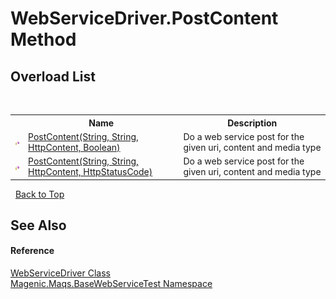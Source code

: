 # WebServiceDriver.PostContent Method 
 


## Overload List
&nbsp;<table><tr><th></th><th>Name</th><th>Description</th></tr><tr><td>![Protected method](media/protmethod.gif "Protected method")</td><td><a href="MAQS_5/WebServices_AUTOGENERATED/WebServiceDriver-PostContent_Method_(String,_String,_HttpContent,_Boolean)">PostContent(String, String, HttpContent, Boolean)</a></td><td>
Do a web service post for the given uri, content and media type</td></tr><tr><td>![Protected method](media/protmethod.gif "Protected method")</td><td><a href="MAQS_5/WebServices_AUTOGENERATED/WebServiceDriver-PostContent_Method_(String,_String,_HttpContent,_HttpStatusCode)">PostContent(String, String, HttpContent, HttpStatusCode)</a></td><td>
Do a web service post for the given uri, content and media type</td></tr></table>&nbsp;
<a href="#webservicedriver.postcontent-method">Back to Top</a>

## See Also


#### Reference
<a href="MAQS_5/WebServices_AUTOGENERATED/WebServiceDriver_Class">WebServiceDriver Class</a><br /><a href="MAQS_5/WebServices_AUTOGENERATED/Magenic-Maqs-BaseWebServiceTest_Namespace">Magenic.Maqs.BaseWebServiceTest Namespace</a><br />